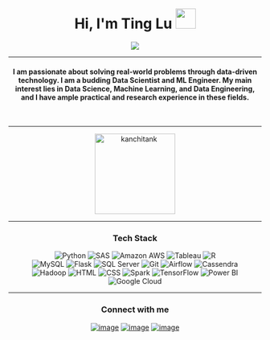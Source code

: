 <h1 align="center">Hi, I'm Ting Lu <img src="https://media.giphy.com/media/hvRJCLFzcasrR4ia7z/giphy.gif" width="40"></h1>
<p align="center">
  <a href="https://git.io/typing-svg"><img src="https://readme-typing-svg.herokuapp.com?color=71a5fd&center=true&vCenter=true&width=500&lines=Research+Analyst+at+Healthcare;Budding+Healthcare+Data+Scientist;MS+Biostatistics+@+NYU;Stats+%7C+ML+%7C+AI+%7C+Big+Data"></a>
</p>
<hr/>
<h4 align="center">I am passionate about solving real-world problems through data-driven technology. I am a budding Data Scientist and ML Engineer. My main interest lies in Data Science, Machine Learning, and Data Engineering, and I have ample practical and research experience in these fields.</h4>
<br>
<hr/>
<p align="center">
  <img height= "160" src="https://github-readme-streak-stats.herokuapp.com/?user=Ting-DS&theme=tokyonight&date_format=M%20j%5B%2C%20Y%5D" alt="kanchitank"/>
</p>
<hr/>
<h3 align="center">Tech Stack</h3>
<p align="center">
  <a>
    <img alt="Python" src="https://img.shields.io/badge/-Python-4B8BBE?style=for-the-badge&logo=python&logoColor=white">
  </a>
  <a>
    <img alt="SAS" src="https://img.shields.io/badge/-SAS-4f6578?style=for-the-badge&logo=SAS&logoColor=white">
  </a>
  <a>
    <img alt="Amazon AWS" src="https://img.shields.io/badge/-Amazon AWS-FF9900?style=for-the-badge&logo=Amazon+AWS&logoColor=white">
  </a>
  <a>
    <img alt="Tableau" src="https://img.shields.io/badge/-Tableau-3FA037?style=for-the-badge&logo=Tableau&logoColor=white">
  </a>
  <a>
    <img alt="R" src="https://img.shields.io/badge/-R-276DC2?style=for-the-badge&logo=R&logoColor=white">
  </a>
  <br>
  <a>
    <img alt="MySQL" src="https://img.shields.io/badge/-MySQL-F29111?style=for-the-badge&logo=MySQL&logoColor=white">
  </a>
  <a>
    <img alt="Flask" src="https://img.shields.io/badge/-Flask-646464?style=for-the-badge&logo=Flask&logoColor=white">
  </a> 
  <a>
    <img alt="SQL Server" src="https://img.shields.io/badge/-SQL Server-d7689d?style=for-the-badge&logo=SQL+Server&logoColor=white">
  </a>
  <a>
    <img alt="Git" src="https://img.shields.io/badge/-Git-F1502F?style=for-the-badge&logo=Git&logoColor=white">
  </a>
  <a>
    <img alt="Airflow" src="https://img.shields.io/badge/-Airflow-0052CC?style=for-the-badge&logo=Airflow&logoColor=white">
  </a>
  <a>
    <img alt="Cassendra" src="https://img.shields.io/badge/-Cassendra-430098?style=for-the-badge&logo=Cassendra&logoColor=white">
  </a>
  <br>
  <a>
    <img alt="Hadoop" src="https://img.shields.io/badge/-Hadoop-4285F4?style=for-the-badge&logo=Apache+Hadoop&logoColor=white">
  </a>
  <a>
    <img alt="HTML" src="https://img.shields.io/badge/-HTML-f06529?style=for-the-badge&logo=html5&logoColor=white">
  </a>
  <a>
    <img alt="CSS" src="https://img.shields.io/badge/-CSS-2965f1?style=for-the-badge&logo=CSS3&logoColor=white">
  </a>
  <a>
    <img alt="Spark" src="https://img.shields.io/badge/-Spark-777BB4?style=for-the-badge&logo=Spark&logoColor=white">
  </a>
  <a>
    <img alt="TensorFlow" src="https://img.shields.io/badge/-TensorFlow-FF6F00?style=for-the-badge&logo=TensorFlow&logoColor=white">
  </a>
  <a>
    <img alt="Power BI" src="https://img.shields.io/badge/-Power BI-F2C811?style=for-the-badge&logo=Power+BI&logoColor=white">
  </a>
  <a>
    <img alt="Google Cloud" src="https://img.shields.io/badge/-Google Cloud-4285F4?style=for-the-badge&logo=Google+Cloud&logoColor=white">
  </a>
</p>
<hr/>
<h3 align="center">Connect with me</h3>
<div align="center">
  
  [![image](https://img.shields.io/badge/LinkedIn-0A66C2?style=for-the-badge&logo=linkedin&logoColor=white)](https://www.linkedin.com/in/ting-lu-9949b0233/)
  [![image](https://img.shields.io/badge/Gmail-EA4335?style=for-the-badge&logo=gmail&logoColor=white)](mailto:luting347@gmail.com)
  [![image](https://img.shields.io/badge/Medium-000000?style=for-the-badge&logo=Medium&logoColor=white)](https://medium.com/@LobsterTing)

</div>

